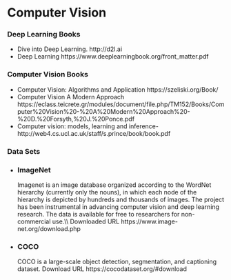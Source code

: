 # Computer Vision
### Deep Learning Books 
<ul>
  <li> Dive into Deep Learning.   http://d2l.ai  </li>
  <li> Deep Learning   https://www.deeplearningbook.org/front_matter.pdf</li>
</ul>

### Computer Vision Books 
<ul> 
  <li> Computer Vision: Algorithms and Application    https://szeliski.org/Book/ </li>
 <li>Computer Vision  A Modern Approach https://eclass.teicrete.gr/modules/document/file.php/TM152/Books/Computer%20Vision%20-%20A%20Modern%20Approach%20-%20D.%20Forsyth,%20J.%20Ponce.pdf</li>
<li>Computer vision: models, learning and inference-   http://web4.cs.ucl.ac.uk/staff/s.prince/book/book.pdf</li>
</ul> 

### Data Sets
<ul>
<li>
<h3> ImageNet</h3>
Imagenet is an image database organized according to the WordNet hierarchy (currently only the nouns), in which each node of the hierarchy is depicted by hundreds and thousands of images. The project has been instrumental in advancing computer vision and deep learning research. The data is available for free to researchers for non-commercial use.\\
Downloaded URL https://www.image-net.org/download.php
</li>
<li> <h3> COCO</h3> COCO is a large-scale object detection, segmentation, and captioning dataset. Download URL https://cocodataset.org/#download</li>
</ul>
